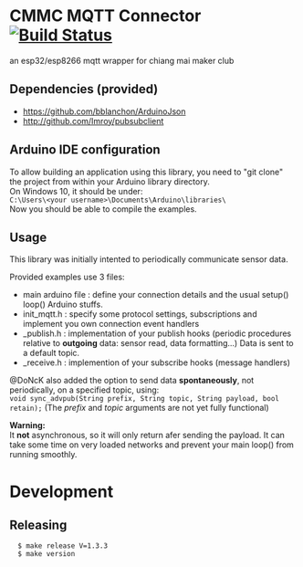 # CMMC MQTT Connector [![Build Status](https://travis-ci.org/cmmakerclub/MQTT-Connector.svg?branch=master)](https://travis-ci.org/cmmakerclub/MQTT-Connector)
an esp32/esp8266 mqtt wrapper for chiang mai maker club

## Dependencies (provided)

 - https://github.com/bblanchon/ArduinoJson
 - http://github.com/Imroy/pubsubclient

## Arduino IDE configuration
To allow building an application using this library, you need to
"git clone" the project from within your Arduino library directory.  
On Windows 10, it should be under:  
`C:\Users\<your username>\Documents\Arduino\libraries\`  
Now you should be able to compile the examples.

## Usage
This library was initially intented to periodically communicate sensor data.

Provided examples use 3 files:

 - main arduino file	: define your connection details and the usual setup() loop() Arduino stuffs.
 - init_mqtt.h	: specify some protocol settings, subscriptions and implement you own connection event handlers 
 - _publish.h	: implementation of your publish hooks (periodic procedures relative to **outgoing** data: sensor read, data formatting...)  Data is sent to a default topic.
 - _receive.h	: implemention of your subscribe hooks (message handlers)  
 

@DoNcK also added the option to send data **spontaneously**, not periodically, on a specified topic, using:  
```void sync_advpub(String prefix, String topic, String payload, bool retain);```
(The *prefix* and *topic* arguments are not yet fully functional) 

**Warning:**  
It **not** asynchronous, so it will only return afer sending the payload. It can take some time on very loaded networks and prevent your main loop() from running smoothly.


# Development

## Releasing
```
  $ make release V=1.3.3
  $ make version
```
